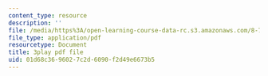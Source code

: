 ```yaml
---
content_type: resource
description: ''
file: /media/https%3A/open-learning-course-data-rc.s3.amazonaws.com/8-701-introduction-to-nuclear-and-particle-physics-fall-2020/01d68c3696027c2d6090f2d49e6673b5_jC96H8qT3DQ.pdf
file_type: application/pdf
resourcetype: Document
title: 3play pdf file
uid: 01d68c36-9602-7c2d-6090-f2d49e6673b5
---
```

